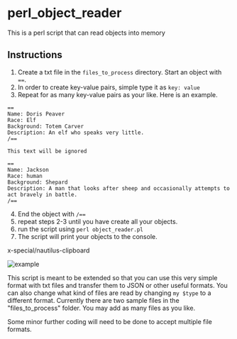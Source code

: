# perl_object_reader
This is a perl script that can read objects into memory

## Instructions 

1. Create a txt file in the `files_to_process` directory. Start an object with `==`.
2. In order to create key-value pairs, simple type it as 
`key: value`
3. Repeat for as many key-value pairs as your like. Here is an example.
```
==
Name: Doris Peaver
Race: Elf
Background: Totem Carver
Description: An elf who speaks very little.
/==

This text will be ignored

==
Name: Jackson
Race: human
Background: Shepard
Description: A man that looks after sheep and occasionally attempts to act bravely in battle.
/==

```
4. End the object with `/==`
5. repeat steps 2-3 until you have create all your objects.
6. run the script using `perl object_reader.pl`
7. The script will print your objects to the console.

x-special/nautilus-clipboard

![example](https://user-images.githubusercontent.com/52639031/126234375-14d74a56-a273-445b-aaa5-8328bb474ca9.png)


This script is meant to be extended so that you can use this very simple format with txt files and transfer them to JSON or other useful formats. You can also change what kind of files are read by changing `my $type` to a different format. Currently there are two sample files in the "files_to_process" folder. You may add as many files as you like. 

Some minor further coding will need to be done to accept multiple file formats.
